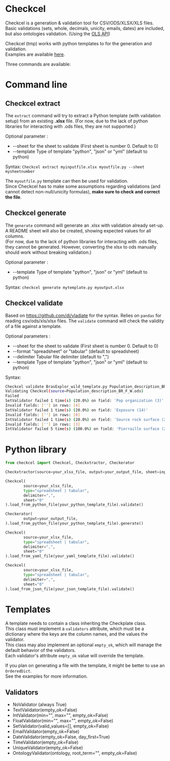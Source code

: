 # Checkcel

Checkcel is a generation & validation tool for CSV/ODS/XLSX/XLS files.
Basic validations (sets, whole, decimals, unicity, emails, dates) are included, but also ontologies validation.
(Using the [OLS API](https://www.ebi.ac.uk/ols/index))

Checkcel (tmp) works with python templates to for the generation and validation.  
Examples are available [here](https://github.com/mboudet/checkcel_templates).  

Three commands are available:

# Command line

## Checkcel extract

The `extract` command will try to extract a Python template (with validation setup) from an existing **.xlsx** file. (For now, due to the lack of python libraries for interacting with .ods files, they are not supported.)

Optional parameter :
* --sheet for the sheet to validate (First sheet is number 0. Default to 0)
* --template Type of template "python", "json" or "yml" (default to python)

Syntax:
`Checkcel extract myinputfile.xlsx myoutfile.py --sheet mysheetnumber`

The `myoutfile.py` template can then be used for validation.  
Since Checkcel has to make some assumptions regarding validations (and cannot detect non-null/unicity formulas), **make sure to check and correct the file**.  

## Checkcel generate

The `generate` command will generate an .xlsx with validation already set-up. A README sheet will also be created, showing expected values for all columns.  
(For now, due to the lack of python libraries for interacting with .ods files, they cannot be generated. However, converting the xlsx to ods manually should work without breaking validation.)  

Optional parameter :
* --template Type of template "python", "json" or "yml" (default to python)

Syntax:
`checkcel generate mytemplate.py myoutput.xlsx`


## Checkcel validate
Based on https://github.com/di/vladiate for the syntax. Relies on `pandas` for reading csv/ods/xls/xlsx files.
The `validate` command will check the validity of a file against a template.

Optional parameters :
* --sheet for the sheet to validate (First sheet is number 0. Default to 0)
* --format "spreadsheet" or "tabular" (default to spreadsheet)
* --delimiter Tabular file delimiter (default to ",")
* --template Type of template "python", "json" or "yml" (default to python)

Syntax:
```bash
Checkcel validate BrasExplor_wild_template.py Population_description_BR_F_W.ods --sheet 2  
Validating Checkcel(source=Population_description_BR_F_W.ods)
Failed
SetValidator failed 1 time(s) (20.0%) on field: 'Pop organization (3)'
Invalid fields: [''] in rows: [4]
SetValidator failed 1 time(s) (20.0%) on field: 'Exposure (14)'
Invalid fields: [''] in rows: [0]
IntValidator failed 1 time(s) (20.0%) on field: 'Source rock surface (24)'
Invalid fields: [''] in rows: [3]
IntValidator failed 5 time(s) (100.0%) on field: 'Pierraille surface (25)'
```

# Python library

```python
from checkcel import Checkcel, Checkxtractor, Checkerator

Checkxtractor(source=your_xlsx_file, output=your_output_file, sheet=input_sheet_number).extract()

Checkcel(
        source=your_xlsx_file,
        type="spreadsheet | tabular",
        delimiter=",",
        sheet="0"
).load_from_python_file(your_python_template_file).validate()

Checkerator(
        output=your_output_file,
).load_from_python_file(your_python_template_file).generate()

Checkcel(
        source=your_xlsx_file,
        type="spreadsheet | tabular",
        delimiter=",",
        sheet="0"
).load_from_yaml_file(your_yaml_template_file).validate()

Checkcel(
        source=your_xlsx_file,
        type="spreadsheet | tabular",
        delimiter=",",
        sheet="0"
).load_from_json_file(your_json_template_file).validate()

```

# Templates
A template needs to contain a class inheriting the Checkplate class.  
This class must implement a `validators` attribute, which must be a dictionary where the keys are the column names, and the values the validator.  
This class may also implement an optional `empty_ok`, which will manage the default behavior of the validators.  
Each validator's attribute `empty_ok` value will override the template.


If you plan on generating a file with the template, it might be better to use an `OrderedDict`.  
See the examples for more information.  

## Validators
* NoValidator (always True)
* TextValidator(empty_ok=False)
* IntValidator(min="", max="", empty_ok=False)
* FloatValidator(min="", max="", empty_ok=False)
* SetValidator(valid_values=[], empty_ok=False)
* EmailValidator(empty_ok=False)
* DateValidator(empty_ok=False, day_first=True)
* TimeValidator(empty_ok=False)
* UniqueValidator(empty_ok=False)
* OntologyValidator(ontology, root_term="", empty_ok=False)
